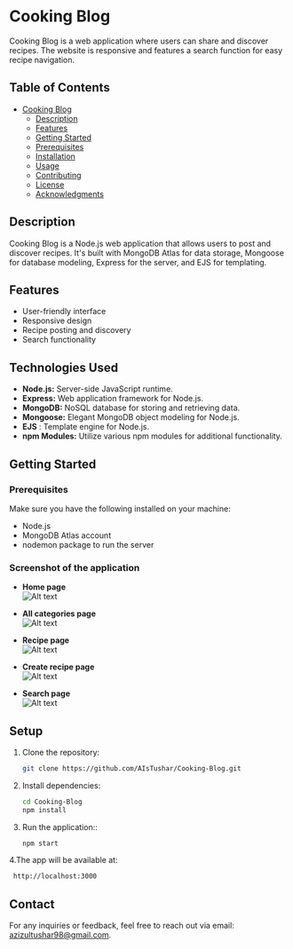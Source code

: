 # Cooking Blog

Cooking Blog is a web application where users can share and discover recipes. The website is responsive and features a search function for easy recipe navigation.

## Table of Contents

- [Cooking Blog](#cooking-blog)
  - [Description](#description)
  - [Features](#features)
  - [Getting Started](#getting-started)
  - [Prerequisites](#prerequisites)
  - [Installation](#installation)
  - [Usage](#usage)
  - [Contributing](#contributing)
  - [License](#license)
  - [Acknowledgments](#acknowledgments)

## Description

Cooking Blog is a Node.js web application that allows users to post and discover recipes. It's built with MongoDB Atlas for data storage, Mongoose for database modeling, Express for the server, and EJS for templating.

## Features

- User-friendly interface
- Responsive design
- Recipe posting and discovery
- Search functionality

## Technologies Used

- **Node.js:** Server-side JavaScript runtime.
- **Express:** Web application framework for Node.js.
- **MongoDB:** NoSQL database for storing and retrieving data.
- **Mongoose:** Elegant MongoDB object modeling for Node.js.
- **EJS** : Template engine for Node.js.
- **npm Modules:** Utilize various npm modules for additional functionality.

## Getting Started

### Prerequisites

Make sure you have the following installed on your machine:

- Node.js
- MongoDB Atlas account
- nodemon package to run the server

### Screenshot of the application

- **Home page**  
  ![Alt text](/Dev-Data/ScreenShots/home_page.jpeg?raw=true "Home Page")

- **All categories page**  
   ![Alt text](/Dev-Data/ScreenShots/All_categories_page.jpeg?raw=true "All Categories page")

- **Recipe page**  
   ![Alt text](/Dev-Data/ScreenShots/recipe_page.jpeg?raw=true "Recipe page")

- **Create recipe page**  
   ![Alt text](/Dev-Data/ScreenShots/insert_recipe_page.jpeg?raw=true "Home Page")
- **Search page**  
   ![Alt text](/Dev-Data/ScreenShots/search_page.jpeg?raw=true "Home Page")

## Setup

1. Clone the repository:

   ```bash
   git clone https://github.com/AIsTushar/Cooking-Blog.git
   ```

2. Install dependencies:

   ```bash
   cd Cooking-Blog
   npm install
   ```

3. Run the application::

   ```bash
   npm start
   ```

4.The app will be available at:

```bash
 http://localhost:3000
```

## Contact

For any inquiries or feedback, feel free to reach out via email: [azizultushar98@gmail.com](mailto:azizultushar98@gmail.com).
